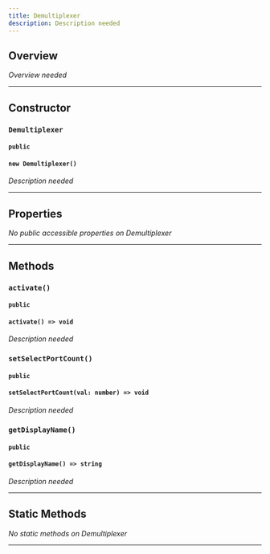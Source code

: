 ```yaml
---
title: Demultiplexer
description: Description needed
---
```



## Overview
*Overview needed*

---


## Constructor

### `Demultiplexer`
#### `public`
#### `new Demultiplexer()`
*Description needed*

---


## Properties

*No public accessible properties on Demultiplexer*

---


## Methods

### `activate()`
#### `public`
#### `activate() => void`
*Description needed*

### `setSelectPortCount()`
#### `public`
#### `setSelectPortCount(val: number) => void`
*Description needed*

### `getDisplayName()`
#### `public`
#### `getDisplayName() => string`
*Description needed*

---


## Static Methods

*No static methods on Demultiplexer*

---
